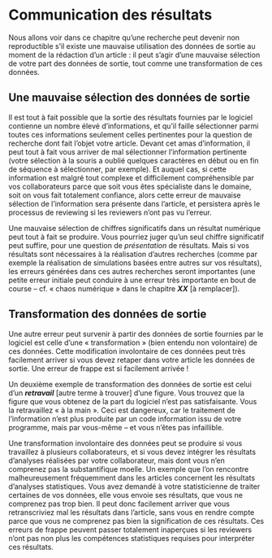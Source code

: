 # Communication des résultats

Nous allons voir dans ce chapitre qu’une recherche peut devenir non reproductible s’il existe une mauvaise utilisation des données de sortie au moment de la rédaction d’un article : il peut s’agir d’une mauvaise sélection de votre part des données de sortie, tout comme une transformation de ces données.

## Une mauvaise sélection des données de sortie

Il est tout à fait possible que la sortie des résultats fournies par le logiciel contienne un nombre élevé d’informations, et qu’il faille sélectionner parmi toutes ces informations seulement celles pertinentes pour la question de recherche dont fait l’objet votre article. Devant cet amas d’information, il peut tout à fait vous arriver de mal sélectionner l’information pertinente (votre sélection à la souris a oublié quelques caractères en début ou en fin de séquence à sélectionner, par exemple). Et auquel cas, si cette information est malgré tout complexe et difficilement compréhensible par vos collaborateurs parce que soit vous êtes spécialiste dans le domaine, soit on vous fait totalement confiance, alors cette erreur de mauvaise sélection de l’information sera présente dans l’article, et persistera après le processus de reviewing si les reviewers n’ont pas vu l’erreur.

Une mauvaise sélection de chiffres significatifs dans un résultat numérique peut tout à fait se produire. Vous pourriez juger qu’un seul chiffre significatif peut suffire, pour une question de *présentation* de résultats. Mais si vos résultats sont nécessaires à la réalisation d’autres recherches (comme par exemple la réalisation de simulations basées entre autres sur vos résultats), les erreurs générées dans ces autres recherches seront importantes (une petite erreur initiale peut conduire à une erreur très importante en bout de course – cf. « chaos numérique » dans le chapitre ***XX*** [à remplacer]). 

## Transformation des données de sortie

Une autre erreur peut survenir à partir des données de sortie fournies par le logiciel est celle d’une « transformation » (bien entendu non volontaire) de ces données. Cette modification involontaire de ces données peut très facilement arriver si vous devez retaper dans votre article les données de sortie. Une erreur de frappe est si facilement arrivée ! 

Un deuxième exemple de transformation des données de sortie est celui d’un ***retravail*** [autre terme à trouver] d’une figure. Vous trouvez que la figure que vous obtenez de la part du logiciel n’est pas satisfaisante. Vous la retravaillez « à la main ». Ceci est dangereux, car le traitement de l’information n’est plus produite par un code information issu de votre programme, mais par vous-même – et vous n’êtes pas infaillible. 

Une transformation involontaire des données peut se produire si vous travaillez à plusieurs collaborateurs, et si vous devez intégrer les résultats d’analyses réalisées par votre collaborateur, mais dont vous n’en comprenez pas la substantifique moelle. Un exemple que l’on rencontre malheureusement fréquemment dans les articles concernent les résultats d’analyses statistiques. Vous avez demandé à votre statisticienne de traiter certaines de vos données, elle vous envoie ses résultats, que vous ne comprenez pas trop bien. Il peut donc facilement arriver que vous retranscriviez mal les résultats dans l’article, sans vous en rendre compte parce que vous ne comprenez pas bien la signification de ces résultats. Ces erreurs de frappe peuvent passer totalement inaperçues si les reviewers n’ont pas non plus les compétences statistiques requises pour interpréter ces résultats.
